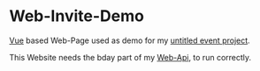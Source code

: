 # Web-Invite-Demo
[Vue](https://vuejs.org/) based Web-Page used as demo for my [untitled event project](https://github.com/EliasSchaut/untitled-event-invite).

This Website needs the bday part of my [Web-Api](https://github.com/EliasSchaut/Web-Api), to run correctly.

